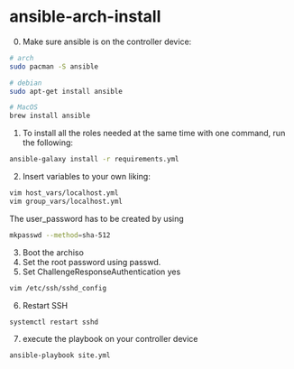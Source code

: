 # ansible-arch-install
0. Make sure ansible is on the controller device:
```bash
# arch
sudo pacman -S ansible

# debian
sudo apt-get install ansible

# MacOS
brew install ansible
```
1. To install all the roles needed at the same time with one command, run the following:
```bash
ansible-galaxy install -r requirements.yml
```
2. Insert variables to your own liking:
```bash
vim host_vars/localhost.yml
vim group_vars/localhost.yml
```
The user_password has to be created by using
```bash
mkpasswd --method=sha-512
```
3. Boot the archiso
4. Set the root password using  passwd.
5. Set ChallengeResponseAuthentication yes
```bash
vim /etc/ssh/sshd_config
```
6. Restart SSH
```bash
systemctl restart sshd
```
7. execute the playbook on your controller device
```bash
ansible-playbook site.yml
```
